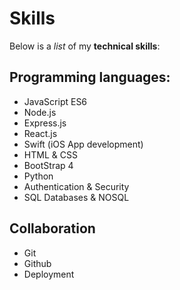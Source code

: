 # Skills

Below is a _list_ of my **technical skills**:

## Programming languages:
- JavaScript ES6
- Node.js
- Express.js
- React.js
- Swift (iOS App development)
- HTML & CSS
- BootStrap 4
- Python
- Authentication & Security
- SQL Databases & NOSQL

## Collaboration
- Git
- Github
- Deployment

